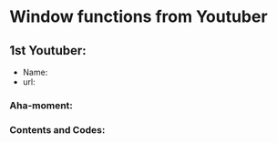 # Window functions from Youtuber

## 1st Youtuber:

- Name:
- url:

### Aha-moment:

### Contents and Codes:

